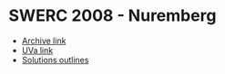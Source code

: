 # SWERC 2008 - Nuremberg

* [Archive link](https://icpcarchive.ecs.baylor.edu/index.php?option=com_onlinejudge&Itemid=8&category=328)
* [UVa link](https://onlinejudge.org/index.php?option=com_onlinejudge&Itemid=8&category=275)
* [Solutions outlines](http://icpc.informatik.uni-erlangen.de/swerc2008/results/solOutline.pdf)
